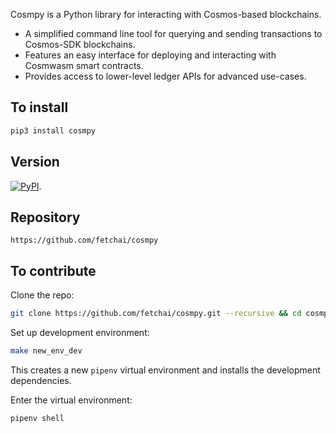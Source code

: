 Cosmpy is a Python library for interacting with Cosmos-based blockchains.

- A simplified command line tool for querying and sending transactions to Cosmos-SDK blockchains.
- Features an easy interface for deploying and interacting with Cosmwasm smart contracts.
- Provides access to lower-level ledger APIs for advanced use-cases.

## To install

```bash
pip3 install cosmpy
```

## Version

<a href="https://img.shields.io/pypi/v/cosmpy" target="_blank"><img alt="PyPI" src="https://img.shields.io/pypi/v/cosmpy" /></a>.

## Repository

```
https://github.com/fetchai/cosmpy
```

## To contribute

Clone the repo:

```bash
git clone https://github.com/fetchai/cosmpy.git --recursive && cd cosmpy
```

Set up development environment:

```bash
make new_env_dev
```

This creates a new `pipenv` virtual environment and installs the development dependencies.

Enter the virtual environment:

```bash
pipenv shell
```
